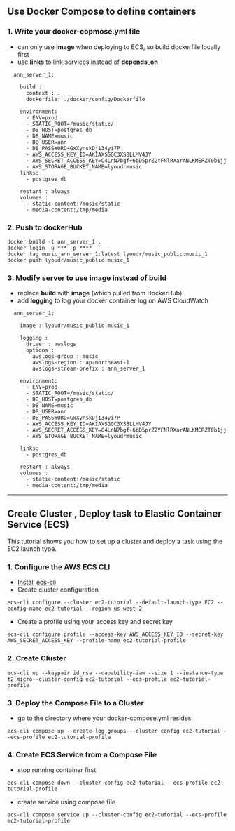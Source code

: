 ## Use Docker Compose to define containers

### 1. Write your docker-copmose.yml file

- can only use **image** when deploying to ECS, so build dockerfile locally first
- use **links** to link services instead of **depends_on**

```
  ann_server_1:
    
    build :
      context : .
      dockerfile: ./docker/config/Dockerfile

    environment:
      - ENV=prod 
      - STATIC_ROOT=/music/static/
      - DB_HOST=postgres_db
      - DB_NAME=music
      - DB_USER=ann
      - DB_PASSWORD=GxXynskDj134yi7P
      - AWS_ACCESS_KEY_ID=AKIAXSGGC3XSBLLMV4JY
      - AWS_SECRET_ACCESS_KEY=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
      - AWS_STORAGE_BUCKET_NAME=lyoudrmusic
    links:
      - postgres_db

    restart : always
    volumes : 
      - static-content:/music/static
      - media-content:/tmp/media

```

### 2. Push to dockerHub

```
docker build -t ann_server_1 .
docker login -u *** -p ****
docker tag music_ann_server_1:latest lyoudr/music_public:music_1
docker push lyoudr/music_public:music_1
```

### 3. Modify server to use image instead of build

- replace **build** with **image** (which pulled from DockerHub)
- add **logging** to log your docker container log on AWS CloudWatch

```
  ann_server_1:
    
    image : lyoudr/music_public:music_1

    logging :
      driver : awslogs
      options : 
        awslogs-group : music
        awslogs-region : ap-northeast-1
        awslogs-stream-prefix : ann_server_1

    environment:
      - ENV=prod 
      - STATIC_ROOT=/music/static/
      - DB_HOST=postgres_db
      - DB_NAME=music
      - DB_USER=ann
      - DB_PASSWORD=GxXynskDj134yi7P
      - AWS_ACCESS_KEY_ID=AKIAXSGGC3XSBLLMV4JY
      - AWS_SECRET_ACCESS_KEY=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
      - AWS_STORAGE_BUCKET_NAME=lyoudrmusic

    links:
      - postgres_db

    restart : always
    volumes : 
      - static-content:/music/static
      - media-content:/tmp/media

```

-----
## Create Cluster , Deploy task to Elastic Container Service (ECS)

This tutorial shows you how to set up a cluster and deploy a task using the EC2 launch type.


### 1. Configure the AWS ECS CLI

- [Install ecs-cli](https://docs.aws.amazon.com/AmazonECS/latest/developerguide/ECS_CLI_installation.html)
- Create cluster configuration 
```
ecs-cli configure --cluster ec2-tutorial --default-launch-type EC2 --config-name ec2-tutorial --region us-west-2
```
- Create a profile using your access key and secret key
```
ecs-cli configure profile --access-key AWS_ACCESS_KEY_ID --secret-key AWS_SECRET_ACCESS_KEY --profile-name ec2-tutorial-profile
```

### 2. Create Cluster
```
ecs-cli up --keypair id_rsa --capability-iam --size 1 --instance-type t2.micro--cluster-config ec2-tutorial --ecs-profile ec2-tutorial-profile
```

### 3. Deploy the Compose File to a Cluster
- go to the directory where your docker-compose.yml resides
```
ecs-cli compose up --create-log-groups --cluster-config ec2-tutorial --ecs-profile ec2-tutorial-profile
```

### 4. Create ECS Service from a Compose File

- stop running container first
```
ecs-cli compose down --cluster-config ec2-tutorial --ecs-profile ec2-tutorial-profile
```
- create service using compose file

```
ecs-cli compose service up --cluster-config ec2-tutorial --ecs-profile ec2-tutorial-profile
```